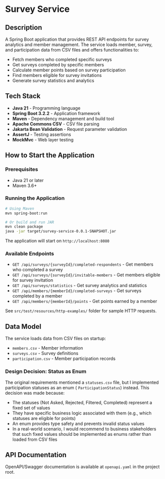 # Survey Service

## Description

A Spring Boot application that provides REST API endpoints for survey analytics and member management. The service loads
member, survey, and participation data from CSV files and offers functionalities to:

- Fetch members who completed specific surveys
- Get surveys completed by specific members
- Calculate member points based on survey participation
- Find members eligible for survey invitations
- Generate survey statistics and analytics

## Tech Stack

- **Java 21** - Programming language
- **Spring Boot 3.2.2** - Application framework
- **Maven** - Dependency management and build tool
- **Apache Commons CSV** - CSV file parsing
- **Jakarta Bean Validation** - Request parameter validation
- **AssertJ** - Testing assertions
- **MockMvc** - Web layer testing

## How to Start the Application

### Prerequisites

- Java 21 or later
- Maven 3.6+

### Running the Application

```bash
# Using Maven
mvn spring-boot:run

# Or build and run JAR
mvn clean package
java -jar target/survey-service-0.0.1-SNAPSHOT.jar
```

The application will start on `http://localhost:8080`


### Available Endpoints

- `GET /api/surveys/{surveyId}/completed-respondents` - Get members who completed a survey
- `GET /api/surveys/{surveyId}/invitable-members` - Get members eligible for survey invitation
- `GET /api/surveys/statistics` - Get survey analytics and statistics
- `GET /api/members/{memberId}/completed-surveys` - Get surveys completed by a member
- `GET /api/members/{memberId}/points` - Get points earned by a member

See `src/test/resources/http-examples/` folder for sample HTTP requests.

## Data Model

The service loads data from CSV files on startup:

- `members.csv` - Member information
- `surveys.csv` - Survey definitions
- `participation.csv` - Member participation records

### Design Decision: Status as Enum

The original requirements mentioned a `statuses.csv` file, but I implemented participation statuses as an enum (
`ParticipationStatus`) instead. This decision was made because:

- The statuses (Not Asked, Rejected, Filtered, Completed) represent a fixed set of values
- They have specific business logic associated with them (e.g., which statuses are eligible for points)
- An enum provides type safety and prevents invalid status values
- In a real-world scenario, I would recommend to business stakeholders that such fixed values should be implemented as
  enums rather than loaded from CSV files

## API Documentation

OpenAPI/Swagger documentation is available at `openapi.yaml` in the project root.
